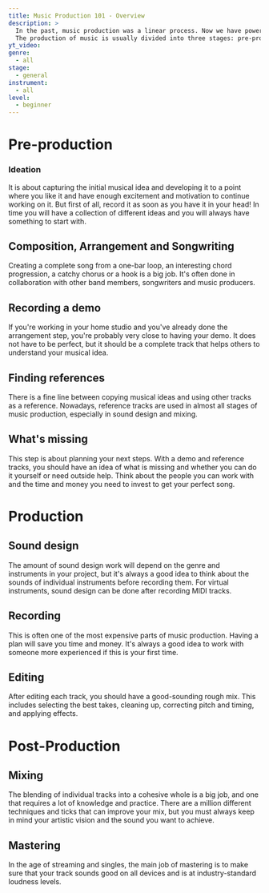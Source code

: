 ```yaml
---
title: Music Production 101 - Overview
description: >
  In the past, music production was a linear process. Now we have powerful DAWs and you can mix or swap different stages according to your experience and personal preferences. Be aware that this can affect your productivity. It's always a good idea to review your workflow from time to time.
  The production of music is usually divided into three stages: pre-production, production and post-production.
yt_video:
genre:
  - all
stage:
  - general
instrument:
  - all
level:
  - beginner
---
```

# Pre-production
### Ideation
It is about capturing the initial musical idea and developing it to a point where you like it and have enough excitement and motivation to continue working on it. But first of all, record it as soon as you have it in your head! In time you will have a collection of different ideas and you will always have something to start with.

## Composition, Arrangement and Songwriting
Creating a complete song from a one-bar loop, an interesting chord progression, a catchy chorus or a hook is a big job. It's often done in collaboration with other band members, songwriters and music producers.

## Recording a demo
If you're working in your home studio and you've already done the arrangement step, you're probably very close to having your demo. It does not have to be perfect, but it should be a complete track that helps others to understand your musical idea.

## Finding references
There is a fine line between copying musical ideas and using other tracks as a reference. Nowadays, reference tracks are used in almost all stages of music production, especially in sound design and mixing.

## What's missing
This step is about planning your next steps. With a demo and reference tracks, you should have an idea of what is missing and whether you can do it yourself or need outside help. Think about the people you can work with and the time and money you need to invest to get your perfect song.

# Production
## Sound design
The amount of sound design work will depend on the genre and instruments in your project, but it's always a good idea to think about the sounds of individual instruments before recording them. For virtual instruments, sound design can be done after recording MIDI tracks.

## Recording
This is often one of the most expensive parts of music production. Having a plan will save you time and money. It's always a good idea to work with someone more experienced if this is your first time.

## Editing
After editing each track, you should have a good-sounding rough mix. This includes selecting the best takes, cleaning up, correcting pitch and timing, and applying effects.

# Post-Production
## Mixing
The blending of individual tracks into a cohesive whole is a big job, and one that requires a lot of knowledge and practice. There are a million different techniques and ticks that can improve your mix, but you must always keep in mind your artistic vision and the sound you want to achieve.

## Mastering
In the age of streaming and singles, the main job of mastering is to make sure that your track sounds good on all devices and is at industry-standard loudness levels.
